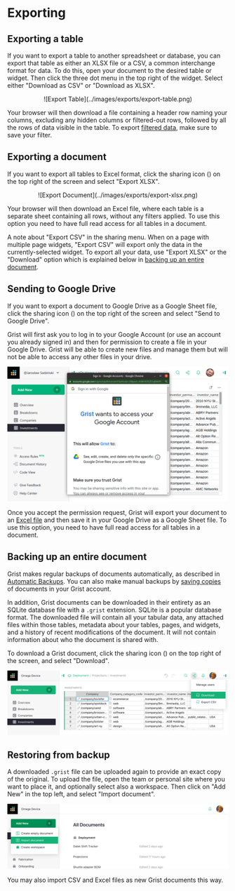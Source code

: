 # Exporting

## Exporting a table

If you want to export a table to another spreadsheet or database,
you can export that table as either an XLSX file or a CSV, a common interchange format for data.
To do this, open your document to the desired table or widget. Then click the three dot menu in the top right of the widget. 
Select either "Download as CSV" or "Download as XLSX".

<center>![Export Table](../images/exports/export-table.png)</center>

Your browser will then download a file containing a header row
naming your columns, excluding any hidden columns or filtered-out rows, followed by all the
rows of data visible in the table. To export [filtered data](search-sort-filter.md#filtering), make sure to save your filter.

## Exporting a document

If you want to export all tables to Excel format, click the sharing icon
(<span class="grist-icon" style="--icon: var(--icon-Share)"></span>)
on the top right of the screen and select "Export XLSX".

<center>![Export Document](../images/exports/export-xlsx.png)</center>

Your browser will then download an Excel file, where each table is a separate sheet
containing all rows, without any filters applied. To use this option you need to have full
read access for all tables in a document.

A note about "Export CSV" in the sharing menu. When on a page with multiple page widgets, "Export CSV" will export only the data in the
currently-selected widget. To export all your data, use "Export XLSX" or the "Download" option which is explained below in [backing up an entire document](exports.md#backing-up-an-entire-document).

## Sending to Google Drive

If you want to export a document to Google Drive as a Google Sheet file, click the
sharing icon (<span class="grist-icon" style="--icon: var(--icon-Share)"></span>)
on the top right of the screen and select "Send to Google Drive".

Grist will first ask you to log in to your Google Account (or use an account you already
signed in) and then for permission to create a file in your Google Drive. Grist will be
able to create new files and manage them but will not be able to access any other files in
your drive.

![exports-send-to-google](images/exports/exports-send-to-google.png)

Once you accept the permission request, Grist will export your document to an 
[Excel file](exports.md#exporting-a-document) and then save it in your Google Drive as a
Google Sheet file. To use this option, you need to have full read access for all tables in
a document.

## Backing up an entire document

Grist makes regular backups of documents automatically, as described in [Automatic
Backups](automatic-backups.md). You can also make manual backups by [saving
copies](copying-docs.md#copying-for-backup-purposes) of documents in your Grist account.

In addition, Grist documents can be downloaded in their entirety as an SQLite database
file with a `.grist` extension.  SQLite is a popular database format.
The downloaded file will contain all your tabular data, any attached
files within those tables, metadata about your tables, pages, and
widgets, and a history of recent modifications of the document.  It
will not contain information about who the document is shared with.

To download a Grist document, click the sharing icon
(<span class="grist-icon" style="--icon: var(--icon-Share)"></span>)
on the top right of the screen, and select "Download".

![exports-download](images/exports/exports-download.png)

## Restoring from backup

A downloaded `.grist` file can be uploaded again to provide an exact copy of the
original.  To upload the file, open the team or personal site where
you want to place it, and optionally select also a workspace.
Then click on "Add New" in the top left, and select "Import document".

![exports-import-document](images/exports/exports-import-document.png)

You may also import CSV and Excel files as new Grist documents this way.